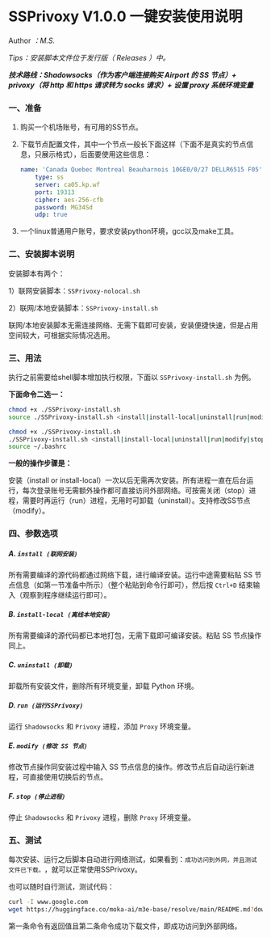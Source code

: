 # SSPrivoxy V1.0.0 一键安装使用说明

Author *：M.S.*

*Tips：安装脚本文件位于发行版（ Releases ）中。*

***技术路线：Shadowsocks（作为客户端连接购买 Airport 的 SS 节点）+ privoxy（将 http 和 https 请求转为 socks 请求）+ 设置 proxy 系统环境变量***

### 一、准备

1. 购买一个机场账号，有可用的SS节点。
2. 下载节点配置文件，其中一个节点一般长下面这样（下面不是真实的节点信息，只展示格式），后面要使用这些信息：

    ```yaml
    name: 'Canada Quebec Montreal Beauharnois 10GE0/0/27 DELLR6515 F05'
        type: ss
        server: ca05.kp.wf
        port: 19313
        cipher: aes-256-cfb
        password: MG34Sd
        udp: true
    ```
3. 一个linux普通用户账号，要求安装python环境，gcc以及make工具。

### 二、安装脚本说明

安装脚本有两个：

1）联网安装脚本：`SSPrivoxy-nolocal.sh`​

2）联网/本地安装脚本：`SSPrivoxy-install.sh`​

联网/本地安装脚本无需连接网络、无需下载即可安装，安装便捷快速，但是占用空间较大，可根据实际情况选用。

### 三、用法

执行之前需要给shell脚本增加执行权限，下面以 ```SSPrivoxy-install.sh``` 为例。

**下面命令二选一：**

```bash
chmod +x ./SSPrivoxy-install.sh
source ./SSPrivoxy-install.sh <install|install-local|uninstall|run|modify|stop>
```

```bash
chmod +x ./SSPrivoxy-install.sh
./SSPrivoxy-install.sh <install|install-local|uninstall|run|modify|stop>
source ~/.bashrc
```

**一般的操作步骤是：**

安装（install or install-local）一次以后无需再次安装。所有进程一直在后台运行，每次登录账号无需额外操作都可直接访问外部网络。可按需关闭（stop）进程，需要时再运行（run）进程，无用时可卸载（uninstall）。支持修改SS节点（modify）。

### 四、参数选项

##### A. `install (联网安装)`​

所有需要编译的源代码都通过网络下载，进行编译安装。运行中途需要粘贴 SS 节点信息（如第一节准备中所示）（整个粘贴到命令行即可），然后按 `Ctrl+D`​ 结束输入（观察到程序继续运行即可）。

##### B. `install-local (离线本地安装)`​

所有需要编译的源代码都已本地打包，无需下载即可编译安装。粘贴 SS 节点操作同上。

##### C. `uninstall (卸载)`​

卸载所有安装文件，删除所有环境变量，卸载 Python 环境。

##### D. `run (运行SSPrivoxy)`​

运行 `Shadowsocks`​ 和 `Privoxy`​ 进程，添加 `Proxy`​ 环境变量。

##### E. `modify (修改 SS 节点)`​

修改节点操作同安装过程中输入 SS 节点信息的操作。修改节点后自动运行新进程，可直接使用切换后的节点。

##### F. `stop (停止进程)`​

停止 `Shadowsocks`​ 和 `Privoxy`​ 进程，删除 `Proxy`​ 环境变量。

### 五、测试

每次安装、运行之后脚本自动进行网络测试，如果看到：`成功访问到外网，并且测试文件已下载。`​ ，就可以正常使用SSPrivoxy。

也可以随时自行测试，测试代码：

```bash
curl -I www.google.com
wget https://huggingface.co/moka-ai/m3e-base/resolve/main/README.md?download=true
```

第一条命令有返回值且第二条命令成功下载文件，即成功访问到外部网络。
